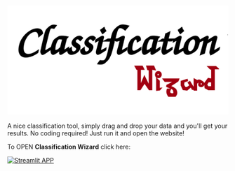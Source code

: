 ![image](Class_logo.png)

A nice classification tool, simply drag and drop your data and you'll get your results. No coding required! Just run it and open the website!

To OPEN **Classification Wizard** click here: 

[![Streamlit APP](https://static.streamlit.io/badges/streamlit_badge_black_white.svg)](https://rosariomoscato-classification-wizard.streamlit.app/)
